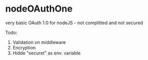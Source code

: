 # nodeOAuthOne
very basic OAuth 1.0 for nodeJS - not complitted and not secured

Todo:
1) Validation on middleware
2) Encryption
3) Hidde "securet" as env. variable

